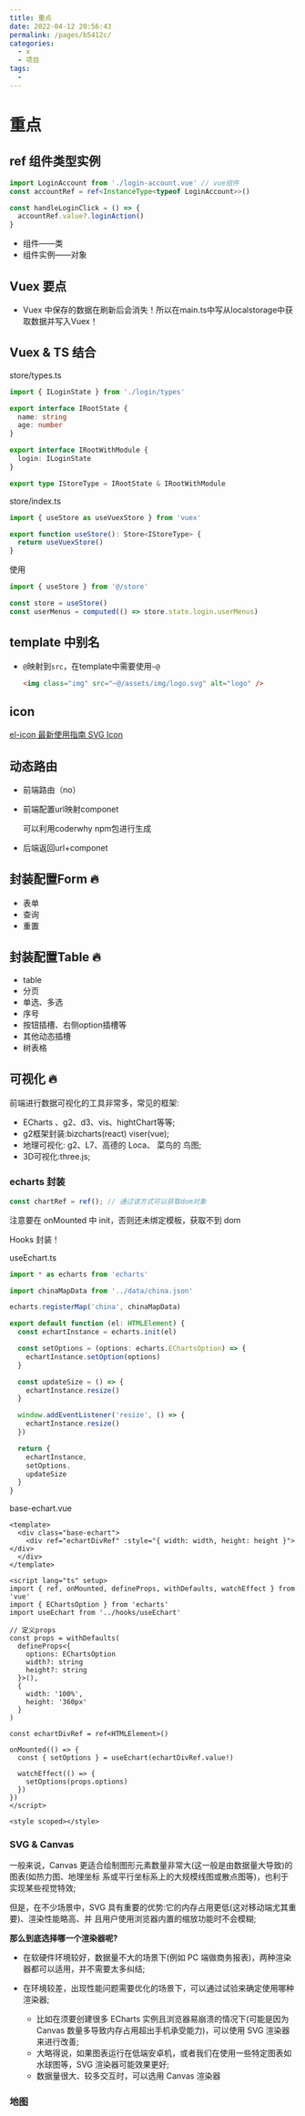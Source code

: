 ```yaml
---
title: 重点
date: 2022-04-12 20:56:43
permalink: /pages/b5412c/
categories:
  - x
  - 项目
tags:
  - 
---
```






# 重点

## ref 组件类型实例

```ts
import LoginAccount from './login-account.vue' // vue组件
const accountRef = ref<InstanceType<typeof LoginAccount>>()

const handleLoginClick = () => {
  accountRef.value?.loginAction()
}
```

* 组件——类
* 组件实例——对象





## Vuex 要点

* Vuex 中保存的数据在刷新后会消失！所以在main.ts中写从localstorage中获取数据并写入Vuex！



## Vuex & TS 结合

store/types.ts

```ts
import { ILoginState } from './login/types'

export interface IRootState {
  name: string
  age: number
}

export interface IRootWithModule {
  login: ILoginState
}

export type IStoreType = IRootState & IRootWithModule
```

store/index.ts

```ts
import { useStore as useVuexStore } from 'vuex'

export function useStore(): Store<IStoreType> {
  return useVuexStore()
}
```

使用

```ts
import { useStore } from '@/store'

const store = useStore()
const userMenus = computed(() => store.state.login.userMenus)
```





## template 中别名

* `@`映射到`src`，在template中需要使用`~@`

  ```html
  <img class="img" src="~@/assets/img/logo.svg" alt="logo" />
  ```

  



## icon 

[el-icon 最新使用指南 SVG Icon](https://blog.csdn.net/Alloom/article/details/119415984)





## 动态路由

* 前端路由（no）

* 前端配置url映射componet

  可以利用coderwhy npm包进行生成

* 后端返回url+componet





## 封装配置Form 🔥

* 表单
* 查询
* 重置

## 封装配置Table 🔥

* table
* 分页
* 单选、多选
* 序号
* 按钮插槽、右侧option插槽等
* 其他动态插槽
* 树表格





## 可视化 🔥

前端进行数据可视化的工具非常多，常见的框架: 

* ECharts 、g2、d3、vis、hightChart等等; 
* g2框架封装:bizcharts(react) viser(vue); 
* 地理可视化: g2、L7、高德的 Loca、 菜鸟的 鸟图;
* 3D可视化:three.js;



### echarts 封装

```js
const chartRef = ref(); // 通过该方式可以获取dom对象
```

注意要在 onMounted 中 init，否则还未绑定模板，获取不到 dom

Hooks 封装！

useEchart.ts

```ts
import * as echarts from 'echarts'

import chinaMapData from '../data/china.json'

echarts.registerMap('china', chinaMapData)

export default function (el: HTMLElement) {
  const echartInstance = echarts.init(el)

  const setOptions = (options: echarts.EChartsOption) => {
    echartInstance.setOption(options)
  }

  const updateSize = () => {
    echartInstance.resize()
  }

  window.addEventListener('resize', () => {
    echartInstance.resize()
  })

  return {
    echartInstance,
    setOptions,
    updateSize
  }
}

```

base-echart.vue

```vue
<template>
  <div class="base-echart">
    <div ref="echartDivRef" :style="{ width: width, height: height }"></div>
  </div>
</template>

<script lang="ts" setup>
import { ref, onMounted, defineProps, withDefaults, watchEffect } from 'vue'
import { EChartsOption } from 'echarts'
import useEchart from '../hooks/useEchart'

// 定义props
const props = withDefaults(
  defineProps<{
    options: EChartsOption
    width?: string
    height?: string
  }>(),
  {
    width: '100%',
    height: '360px'
  }
)

const echartDivRef = ref<HTMLElement>()

onMounted(() => {
  const { setOptions } = useEchart(echartDivRef.value!)

  watchEffect(() => {
    setOptions(props.options)
  })
})
</script>

<style scoped></style>

```









### SVG & Canvas

一般来说，Canvas 更适合绘制图形元素数量非常大(这一般是由数据量大导致)的图表(如热力图、地理坐标 系或平行坐标系上的大规模线图或散点图等)，也利于实现某些视觉特效;

但是，在不少场景中，SVG 具有重要的优势:它的内存占用更低(这对移动端尤其重要)、渲染性能略高、并 且用户使用浏览器内置的缩放功能时不会模糊;

**那么到底选择哪一个渲染器呢?**

* 在软硬件环境较好，数据量不大的场景下(例如 PC 端做商务报表)，两种渲染器都可以适用，并不需要太多纠结;

* 在环境较差，出现性能问题需要优化的场景下，可以通过试验来确定使用哪种渲染器;
  * 比如在须要创建很多 ECharts 实例且浏览器易崩溃的情况下(可能是因为 Canvas 数量多导致内存占用超出手机承受能力)，可以使用 SVG 渲染器来进行改善; 
  * 大略得说，如果图表运行在低端安卓机，或者我们在使用一些特定图表如 水球图等，SVG 渲染器可能效果更好; 
  * 数据量很大、较多交互时，可以选用 Canvas 渲染器





### 地图
